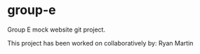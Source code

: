 # group-e
Group E mock website git project.

This project has been worked on collaboratively by:
Ryan Martin


